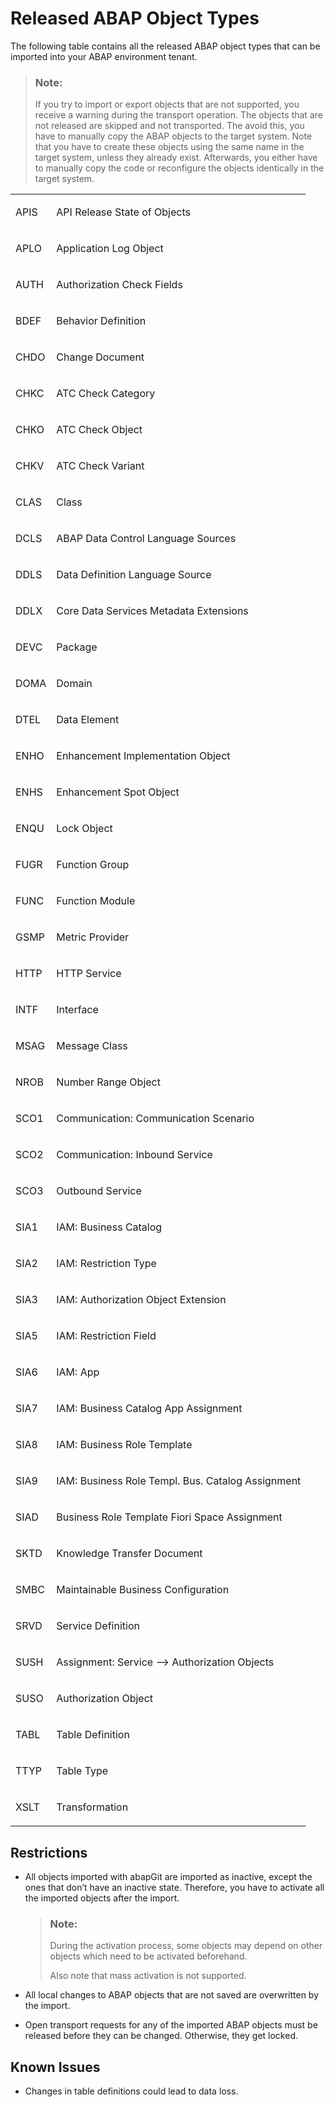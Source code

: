 <!-- loiob31aa03640b940d5981ce2af1cd0a019 -->

# Released ABAP Object Types

The following table contains all the released ABAP object types that can be imported into your ABAP environment tenant.

> ### Note:  
> If you try to import or export objects that are not supported, you receive a warning during the transport operation. The objects that are not released are skipped and not transported. The avoid this, you have to manually copy the ABAP objects to the target system. Note that you have to create these objects using the same name in the target system, unless they already exist. Afterwards, you either have to manually copy the code or reconfigure the objects identically in the target system.


<table>
<tr>
<td valign="top">

APIS



</td>
<td valign="top">

API Release State of Objects



</td>
</tr>
<tr>
<td valign="top">

APLO



</td>
<td valign="top">

Application Log Object



</td>
</tr>
<tr>
<td valign="top">

AUTH



</td>
<td valign="top">

Authorization Check Fields



</td>
</tr>
<tr>
<td valign="top">

BDEF



</td>
<td valign="top">

Behavior Definition



</td>
</tr>
<tr>
<td valign="top">

CHDO



</td>
<td valign="top">

Change Document



</td>
</tr>
<tr>
<td valign="top">

CHKC



</td>
<td valign="top">

ATC Check Category



</td>
</tr>
<tr>
<td valign="top">

CHKO



</td>
<td valign="top">

ATC Check Object



</td>
</tr>
<tr>
<td valign="top">

CHKV



</td>
<td valign="top">

ATC Check Variant



</td>
</tr>
<tr>
<td valign="top">

CLAS



</td>
<td valign="top">

Class



</td>
</tr>
<tr>
<td valign="top">

DCLS



</td>
<td valign="top">

ABAP Data Control Language Sources



</td>
</tr>
<tr>
<td valign="top">

DDLS



</td>
<td valign="top">

Data Definition Language Source



</td>
</tr>
<tr>
<td valign="top">

DDLX



</td>
<td valign="top">

Core Data Services Metadata Extensions



</td>
</tr>
<tr>
<td valign="top">

DEVC



</td>
<td valign="top">

Package



</td>
</tr>
<tr>
<td valign="top">

DOMA



</td>
<td valign="top">

Domain



</td>
</tr>
<tr>
<td valign="top">

DTEL



</td>
<td valign="top">

Data Element



</td>
</tr>
<tr>
<td valign="top">

ENHO



</td>
<td valign="top">

Enhancement Implementation Object



</td>
</tr>
<tr>
<td valign="top">

ENHS



</td>
<td valign="top">

Enhancement Spot Object



</td>
</tr>
<tr>
<td valign="top">

ENQU



</td>
<td valign="top">

Lock Object



</td>
</tr>
<tr>
<td valign="top">

FUGR



</td>
<td valign="top">

Function Group



</td>
</tr>
<tr>
<td valign="top">

FUNC



</td>
<td valign="top">

Function Module



</td>
</tr>
<tr>
<td valign="top">

GSMP



</td>
<td valign="top">

Metric Provider



</td>
</tr>
<tr>
<td valign="top">

HTTP



</td>
<td valign="top">

HTTP Service



</td>
</tr>
<tr>
<td valign="top">

INTF



</td>
<td valign="top">

Interface



</td>
</tr>
<tr>
<td valign="top">

MSAG



</td>
<td valign="top">

Message Class



</td>
</tr>
<tr>
<td valign="top">

NROB



</td>
<td valign="top">

Number Range Object



</td>
</tr>
<tr>
<td valign="top">

SCO1



</td>
<td valign="top">

Communication: Communication Scenario



</td>
</tr>
<tr>
<td valign="top">

SCO2



</td>
<td valign="top">

Communication: Inbound Service



</td>
</tr>
<tr>
<td valign="top">

SCO3



</td>
<td valign="top">

Outbound Service



</td>
</tr>
<tr>
<td valign="top">

SIA1



</td>
<td valign="top">

IAM: Business Catalog



</td>
</tr>
<tr>
<td valign="top">

SIA2



</td>
<td valign="top">

IAM: Restriction Type



</td>
</tr>
<tr>
<td valign="top">

SIA3



</td>
<td valign="top">

IAM: Authorization Object Extension



</td>
</tr>
<tr>
<td valign="top">

SIA5



</td>
<td valign="top">

IAM: Restriction Field



</td>
</tr>
<tr>
<td valign="top">

SIA6



</td>
<td valign="top">

IAM: App



</td>
</tr>
<tr>
<td valign="top">

SIA7



</td>
<td valign="top">

IAM: Business Catalog App Assignment



</td>
</tr>
<tr>
<td valign="top">

SIA8



</td>
<td valign="top">

IAM: Business Role Template



</td>
</tr>
<tr>
<td valign="top">

SIA9



</td>
<td valign="top">

IAM: Business Role Templ. Bus. Catalog Assignment



</td>
</tr>
<tr>
<td valign="top">

SIAD



</td>
<td valign="top">

Business Role Template Fiori Space Assignment



</td>
</tr>
<tr>
<td valign="top">

SKTD



</td>
<td valign="top">

Knowledge Transfer Document



</td>
</tr>
<tr>
<td valign="top">

SMBC



</td>
<td valign="top">

Maintainable Business Configuration



</td>
</tr>
<tr>
<td valign="top">

SRVD



</td>
<td valign="top">

Service Definition



</td>
</tr>
<tr>
<td valign="top">

SUSH



</td>
<td valign="top">

Assignment: Service --\> Authorization Objects



</td>
</tr>
<tr>
<td valign="top">

SUSO



</td>
<td valign="top">

Authorization Object



</td>
</tr>
<tr>
<td valign="top">

TABL



</td>
<td valign="top">

Table Definition



</td>
</tr>
<tr>
<td valign="top">

TTYP



</td>
<td valign="top">

Table Type



</td>
</tr>
<tr>
<td valign="top">

XSLT



</td>
<td valign="top">

Transformation



</td>
</tr>
</table>



<a name="loiob31aa03640b940d5981ce2af1cd0a019__section_st1_rrk_dhb"/>

## Restrictions

-   All objects imported with abapGit are imported as inactive, except the ones that don’t have an inactive state. Therefore, you have to activate all the imported objects after the import.

    > ### Note:  
    > During the activation process, some objects may depend on other objects which need to be activated beforehand.
    > 
    > Also note that mass activation is not supported.

-   All local changes to ABAP objects that are not saved are overwritten by the import.
-   Open transport requests for any of the imported ABAP objects must be released before they can be changed. Otherwise, they get locked.



<a name="loiob31aa03640b940d5981ce2af1cd0a019__section_sxt_ttv_qjb"/>

## Known Issues

-   Changes in table definitions could lead to data loss.

